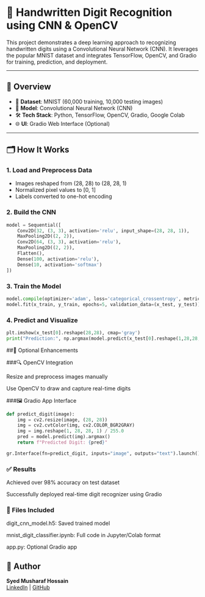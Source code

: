 
# 🧠 Handwritten Digit Recognition using CNN & OpenCV

This project demonstrates a deep learning approach to recognizing handwritten digits using a Convolutional Neural Network (CNN). It leverages the popular MNIST dataset and integrates TensorFlow, OpenCV, and Gradio for training, prediction, and deployment.

---

## 📌 Overview

- 🔢 **Dataset**: MNIST (60,000 training, 10,000 testing images)
- 🧠 **Model**: Convolutional Neural Network (CNN)
- 🛠️ **Tech Stack**: Python, TensorFlow, OpenCV, Gradio, Google Colab
- 🌐 **UI**: Gradio Web Interface (Optional)

---

## 🗂️ How It Works

### 1. Load and Preprocess Data
- Images reshaped from (28, 28) to (28, 28, 1)
- Normalized pixel values to [0, 1]
- Labels converted to one-hot encoding

### 2. Build the CNN
```python
model = Sequential([
    Conv2D(32, (3, 3), activation='relu', input_shape=(28, 28, 1)),
    MaxPooling2D((2, 2)),
    Conv2D(64, (3, 3), activation='relu'),
    MaxPooling2D((2, 2)),
    Flatten(),
    Dense(100, activation='relu'),
    Dense(10, activation='softmax')
])
```
### 3. Train the Model
```python
model.compile(optimizer='adam', loss='categorical_crossentropy', metrics=['accuracy'])
model.fit(x_train, y_train, epochs=5, validation_data=(x_test, y_test))
```
### 4. Predict and Visualize
```python
plt.imshow(x_test[0].reshape(28,28), cmap='gray')
print("Prediction:", np.argmax(model.predict(x_test[0].reshape(1,28,28,1))))
```
##🧪 Optional Enhancements

###🔍 OpenCV Integration

Resize and preprocess images manually

Use OpenCV to draw and capture real-time digits

###🖼️ Gradio App Interface
```python
def predict_digit(image):
    img = cv2.resize(image, (28, 28))
    img = cv2.cvtColor(img, cv2.COLOR_BGR2GRAY)
    img = img.reshape(1, 28, 28, 1) / 255.0
    pred = model.predict(img).argmax()
    return f"Predicted Digit: {pred}"

gr.Interface(fn=predict_digit, inputs="image", outputs="text").launch()
```
### ✅ Results
Achieved over 98% accuracy on test dataset

Successfully deployed real-time digit recognizer using Gradio

### 📁 Files Included

digit_cnn_model.h5: Saved trained model

mnist_digit_classifier.ipynb: Full code in Jupyter/Colab format

app.py: Optional Gradio app

## 🧠 Author
**Syed Musharaf Hossain**  
[LinkedIn](https://www.linkedin.com/in/syed-musharaf-hossain) | [GitHub](https://github.com/Syed-221)
